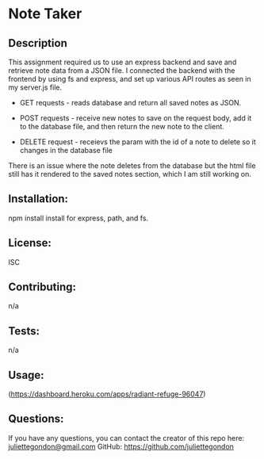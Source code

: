 # Note Taker

## Description
This assignment required us to use an express backend and save and retrieve note data from a JSON file. I connected the backend with the frontend by using fs and express, and set up various API routes as seen in my server.js file. 

  * GET requests - reads database and return all saved notes as JSON.

  * POST requests - receive new notes to save on the request body, add it to the database file, and then return the new note to the client.

  * DELETE request - receievs the param with the id of a note to delete so it changes in the database file


There is an issue where the note deletes from the database but the html file still has it rendered to the saved notes section, which I am still working on.

  ## Installation:
npm install 
install for express, path, and fs. 

  ## License:
ISC

  

  ## Contributing:
  n/a

  ## Tests:
  n/a

  ## Usage:
  (https://dashboard.heroku.com/apps/radiant-refuge-96047)

  ## Questions: 

If you have any questions, you can contact the creator of this repo here: [juliettegondon@gmail.com](mailto:juliettegondon@gmail.com)
GitHub: https://github.com/juliettegondon

